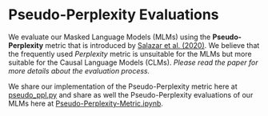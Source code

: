 # Pseudo-Perplexity Evaluations
We evaluate our Masked Language Models (MLMs) using the **Pseudo-Perplexity** metric that is introduced by [Salazar et al. (2020)](https://aclanthology.org/2020.acl-main.240/). We believe that the frequently used *Perplexity* metric is unsuitable for the MLMs but more suitable for the Causal Language Models (CLMs). *Please read the paper for more details about the evaluation process.*

We share our implementation of the Pseudo-Perplexity metric here at [pseudo_ppl.py](https://github.com/SaiedAlshahrani/performance-implications/blob/main/Language-Modeling-Evals/Pseudo-Perplexity-Evals/pseudo_ppl.py) and share as well the Pseudo-Perplexity evaluations of our MLMs here at [Pseudo-Perplexity-Metric.ipynb](https://github.com/SaiedAlshahrani/performance-implications/blob/main/Language-Modeling-Evals/Pseudo-Perplexity-Evals/Pseudo-Perplexity-Metric.ipynb).